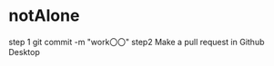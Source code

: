 # notAlone
<!-- コミットの方法 -->
step 1
git commit -m "work〇〇"
step2
Make a pull request in Github Desktop
